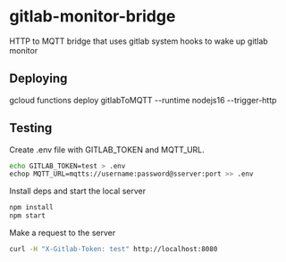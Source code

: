 # gitlab-monitor-bridge

HTTP to MQTT bridge that uses gitlab system hooks to wake up gitlab monitor

## Deploying

gcloud functions deploy gitlabToMQTT --runtime nodejs16 --trigger-http

## Testing

Create .env file with GITLAB_TOKEN and MQTT_URL.

```bash
echo GITLAB_TOKEN=test > .env
echop MQTT_URL=mqtts://username:password@sserver:port >> .env
```

Install deps and start the local server

```bash
npm install
npm start
```

Make a request to the server

```bash
curl -H "X-Gitlab-Token: test" http://localhost:8080
```
